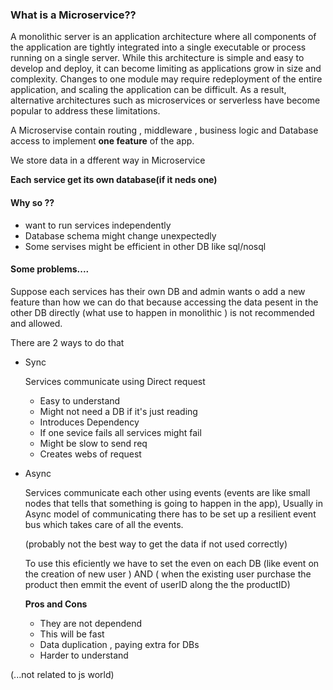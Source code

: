 ### What is a Microservice??
A monolithic server is an application architecture where all components of the application are tightly integrated into a single executable or process running on a single server. While this architecture is simple and easy to develop and deploy, it can become limiting as applications grow in size and complexity. Changes to one module may require redeployment of the entire application, and scaling the application can be difficult. As a result, alternative architectures such as microservices or serverless have become popular to address these limitations.
 
 A Microservise contain routing , middleware , business logic and Database access to implement **one feature** of the app. 

We store data in a dfferent way in Microservice

**Each service get its own database(if it neds one)**

#### Why so ??
- want to run services independently
- Database schema might change unexpectedly
- Some servises might be efficient in other DB like sql/nosql

#### Some problems....
Suppose each services has their own DB and admin wants o add a new feature than how we can do that because accessing the data pesent in the other DB directly (what use to happen in monolithic ) is not recommended and allowed.

There are 2 ways to do that 
- Sync 

  Services communicate using Direct request
  - Easy to understand
  - Might not need a DB if it's just reading
  - Introduces Dependency
  - If one sevice fails all services might fail
  - Might be slow to send req
  - Creates webs of request

- Async
  
  Services communicate each other using events (events are like small nodes that tells that something is going to happen in the app), Usually in Async model of communicating there has to be set up a resilient event bus which takes care of all the events.

  (probably not the best way to get the data if not used correctly)

  To use this eficiently we have to set the even on each DB (like event on the creation of new user ) AND ( when the existing user purchase the product then emmit the event of userID along the the productID)

  **Pros and Cons**
  - They are not dependend
  - This will be fast
  - Data duplication , paying extra for DBs
  - Harder to understand

(...not related to js world)

